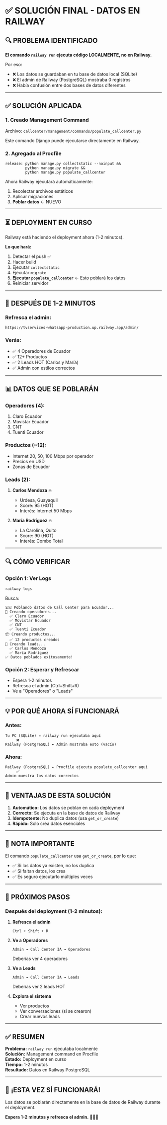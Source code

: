 # ✅ SOLUCIÓN FINAL - DATOS EN RAILWAY

## 🔍 PROBLEMA IDENTIFICADO

**El comando `railway run` ejecuta código LOCALMENTE, no en Railway.**

Por eso:
- ❌ Los datos se guardaban en tu base de datos local (SQLite)
- ❌ El admin de Railway (PostgreSQL) mostraba 0 registros
- ❌ Había confusión entre dos bases de datos diferentes

---

## ✅ SOLUCIÓN APLICADA

### 1. **Creado Management Command**
Archivo: `callcenter/management/commands/populate_callcenter.py`

Este comando Django puede ejecutarse directamente en Railway.

### 2. **Agregado al Procfile**
```procfile
release: python manage.py collectstatic --noinput && 
         python manage.py migrate && 
         python manage.py populate_callcenter
```

Ahora Railway ejecutará automáticamente:
1. Recolectar archivos estáticos
2. Aplicar migraciones
3. **Poblar datos** ← NUEVO

---

## ⏳ DEPLOYMENT EN CURSO

Railway está haciendo el deployment ahora (1-2 minutos).

**Lo que hará:**
1. Detectar el push ✅
2. Hacer build
3. Ejecutar `collectstatic`
4. Ejecutar `migrate`
5. **Ejecutar `populate_callcenter`** ← Esto poblará los datos
6. Reiniciar servidor

---

## 🎯 DESPUÉS DE 1-2 MINUTOS

### **Refresca el admin:**
```
https://tvservices-whatsapp-production.up.railway.app/admin/
```

### **Verás:**
- ✅ 4 Operadores de Ecuador
- ✅ 12+ Productos
- ✅ 2 Leads HOT (Carlos y María)
- ✅ Admin con estilos correctos

---

## 📊 DATOS QUE SE POBLARÁN

### **Operadores (4):**
1. Claro Ecuador
2. Movistar Ecuador
3. CNT
4. Tuenti Ecuador

### **Productos (~12):**
- Internet 20, 50, 100 Mbps por operador
- Precios en USD
- Zonas de Ecuador

### **Leads (2):**
1. **Carlos Mendoza** 🔥
   - Urdesa, Guayaquil
   - Score: 95 (HOT)
   - Interés: Internet 50 Mbps

2. **María Rodríguez** 🔥
   - La Carolina, Quito
   - Score: 90 (HOT)
   - Interés: Combo Total

---

## 🔍 CÓMO VERIFICAR

### Opción 1: Ver Logs
```bash
railway logs
```

Busca:
```
🇪🇨 Poblando datos de Call Center para Ecuador...
📱 Creando operadores...
  ✅ Claro Ecuador
  ✅ Movistar Ecuador
  ✅ CNT
  ✅ Tuenti Ecuador
📦 Creando productos...
  ✅ 12 productos creados
👥 Creando leads...
  ✅ Carlos Mendoza
  ✅ María Rodríguez
✅ Datos poblados exitosamente!
```

### Opción 2: Esperar y Refrescar
- Espera 1-2 minutos
- Refresca el admin (Ctrl+Shift+R)
- Ve a "Operadores" o "Leads"

---

## 💡 POR QUÉ AHORA SÍ FUNCIONARÁ

### Antes:
```
Tu PC (SQLite) ← railway run ejecutaba aquí
     ❌
Railway (PostgreSQL) ← Admin mostraba esto (vacío)
```

### Ahora:
```
Railway (PostgreSQL) ← Procfile ejecuta populate_callcenter aquí
     ✅
Admin muestra los datos correctos
```

---

## 🎯 VENTAJAS DE ESTA SOLUCIÓN

1. **Automático:** Los datos se poblan en cada deployment
2. **Correcto:** Se ejecuta en la base de datos de Railway
3. **Idempotente:** No duplica datos (usa `get_or_create`)
4. **Rápido:** Solo crea datos esenciales

---

## 📝 NOTA IMPORTANTE

El comando `populate_callcenter` usa `get_or_create`, por lo que:
- ✅ Si los datos ya existen, no los duplica
- ✅ Si faltan datos, los crea
- ✅ Es seguro ejecutarlo múltiples veces

---

## 🚀 PRÓXIMOS PASOS

### Después del deployment (1-2 minutos):

1. **Refresca el admin**
   ```
   Ctrl + Shift + R
   ```

2. **Ve a Operadores**
   ```
   Admin → Call Center IA → Operadores
   ```
   Deberías ver 4 operadores

3. **Ve a Leads**
   ```
   Admin → Call Center IA → Leads
   ```
   Deberías ver 2 leads HOT

4. **Explora el sistema**
   - Ver productos
   - Ver conversaciones (si se crearon)
   - Crear nuevos leads

---

## ✅ RESUMEN

**Problema:** `railway run` ejecutaba localmente  
**Solución:** Management command en Procfile  
**Estado:** Deployment en curso  
**Tiempo:** 1-2 minutos  
**Resultado:** Datos en Railway PostgreSQL  

---

## 🎉 ¡ESTA VEZ SÍ FUNCIONARÁ!

Los datos se poblarán directamente en la base de datos de Railway durante el deployment.

**Espera 1-2 minutos y refresca el admin.** 🚀🇪🇨

